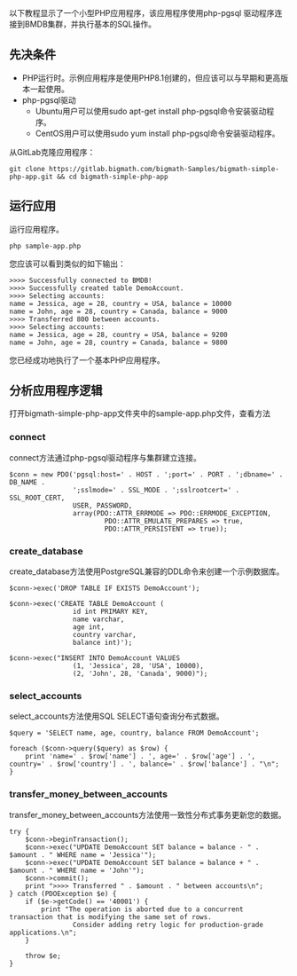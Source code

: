 
以下教程显示了一个小型PHP应用程序，该应用程序使用php-pgsql 驱动程序连接到BMDB集群，并执行基本的SQL操作。

## **先决条件**

* PHP运行时。示例应用程序是使用PHP8.1创建的，但应该可以与早期和更高版本一起使用。
* php-pgsql驱动
  * Ubuntu用户可以使用sudo apt-get install php-pgsql命令安装驱动程序。
  * CentOS用户可以使用sudo yum install php-pgsql命令安装驱动程序。


从GitLab克隆应用程序：

```
git clone https://gitlab.bigmath.com/bigmath-Samples/bigmath-simple-php-app.git && cd bigmath-simple-php-app
```


## **运行应用**

运行应用程序。

```
php sample-app.php 
```

您应该可以看到类似的如下输出：

```
>>>> Successfully connected to BMDB!
>>>> Successfully created table DemoAccount.
>>>> Selecting accounts:
name = Jessica, age = 28, country = USA, balance = 10000
name = John, age = 28, country = Canada, balance = 9000
>>>> Transferred 800 between accounts.
>>>> Selecting accounts:
name = Jessica, age = 28, country = USA, balance = 9200
name = John, age = 28, country = Canada, balance = 9800
```

您已经成功地执行了一个基本PHP应用程序。


## **分析应用程序逻辑**

打开bigmath-simple-php-app文件夹中的sample-app.php文件，查看方法


### **connect**

connect方法通过php-pgsql驱动程序与集群建立连接。


```
$conn = new PDO('pgsql:host=' . HOST . ';port=' . PORT . ';dbname=' . DB_NAME .
                ';sslmode=' . SSL_MODE . ';sslrootcert=' . SSL_ROOT_CERT,
                USER, PASSWORD,
                array(PDO::ATTR_ERRMODE => PDO::ERRMODE_EXCEPTION,
                        PDO::ATTR_EMULATE_PREPARES => true,
                        PDO::ATTR_PERSISTENT => true));
```


### **create_database**

create_database方法使用PostgreSQL兼容的DDL命令来创建一个示例数据库。

```
$conn->exec('DROP TABLE IF EXISTS DemoAccount');
 
$conn->exec('CREATE TABLE DemoAccount (
                id int PRIMARY KEY,
                name varchar,
                age int,
                country varchar,
                balance int)');
 
$conn->exec("INSERT INTO DemoAccount VALUES
                (1, 'Jessica', 28, 'USA', 10000),
                (2, 'John', 28, 'Canada', 9000)");
```

### **select_accounts**

select_accounts方法使用SQL SELECT语句查询分布式数据。 

```
$query = 'SELECT name, age, country, balance FROM DemoAccount';
 
foreach ($conn->query($query) as $row) {
    print 'name=' . $row['name'] . ', age=' . $row['age'] . ', country=' . $row['country'] . ', balance=' . $row['balance'] . "\n";
}
```

### **transfer_money_between_accounts**

transfer_money_between_accounts方法使用一致性分布式事务更新您的数据。

```
try {
    $conn->beginTransaction();
    $conn->exec("UPDATE DemoAccount SET balance = balance - " . $amount . " WHERE name = 'Jessica'");
    $conn->exec("UPDATE DemoAccount SET balance = balance + " . $amount . " WHERE name = 'John'");
    $conn->commit();
    print ">>>> Transferred " . $amount . " between accounts\n";
} catch (PDOException $e) {
    if ($e->getCode() == '40001') {
        print "The operation is aborted due to a concurrent transaction that is modifying the same set of rows.
                Consider adding retry logic for production-grade applications.\n";
    }
 
    throw $e;
}
```
